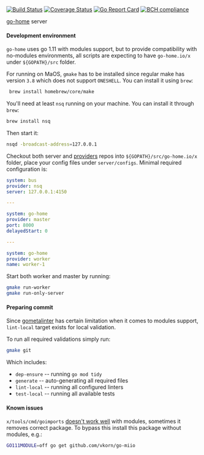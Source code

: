 [![Build Status](https://travis-ci.com/go-home-io/server.svg?branch=master)](https://travis-ci.com/go-home-io/server) 
[![Coverage Status](https://img.shields.io/coveralls/github/go-home-io/server/master.svg)](https://coveralls.io/github/go-home-io/server?branch=master) 
[![Go Report Card](https://goreportcard.com/badge/github.com/go-home-io/server)](https://goreportcard.com/report/github.com/go-home-io/server)
[![BCH compliance](https://bettercodehub.com/edge/badge/go-home-io/server?branch=master)](https://bettercodehub.com/) 

[go-home](https://go-home.io) server

#### Development environment 

`go-home` uses go 1.11 with modules support, but to provide compatibility with no-modules environments, all scripts are expecting to have `go-home.io/x` under `${GOPATH}/src` folder.

For running on MaOS, `gmake` has to be installed since regular make has version `3.8` which does not support `ONESHELL`. You can install it using `brew`:

```bash
 brew install homebrew/core/make
 ```
  
You'll need at least `nsq` running on your machine. You can install it through `brew`: 

```bash
brew install nsq
```

Then start it: 

```bash
nsqd -broadcast-address=127.0.0.1
```

Checkout both server and [providers](https://github.com/go-home-io/providers) repos into `${GOPATH}/src/go-home.io/x` folder, place your config files under `server/configs`. Minimal required configuration is: 

```yaml
system: bus
provider: nsq
server: 127.0.0.1:4150

---

system: go-home
provider: master
port: 8000
delayedStart: 0

---

system: go-home
provider: worker
name: worker-1
```

Start both worker and master by running: 

```bash
gmake run-worker
gmake run-only-server
```

#### Preparing commit

Since [gometalinter](https://github.com/alecthomas/gometalinter) has certain limitation when it comes to modules support, `lint-local` target exists for local validation.

To run all required validations simply run:

```bash
gmake git
```

Which includes: 
* `dep-ensure` -- running `go mod tidy`
* `generate` -- auto-generating all required files
* `lint-local` -- running all configured linters
* `test-local` -- running all available tests


#### Known issues

`x/tools/cmd/goimports` [doesn't work well](https://github.com/golang/go/issues/26882) with modules, sometimes it removes correct package. To bypass this install this package without modules, e.g.: 

```bash
GO111MODULE=off go get github.com/vkorn/go-miio
```